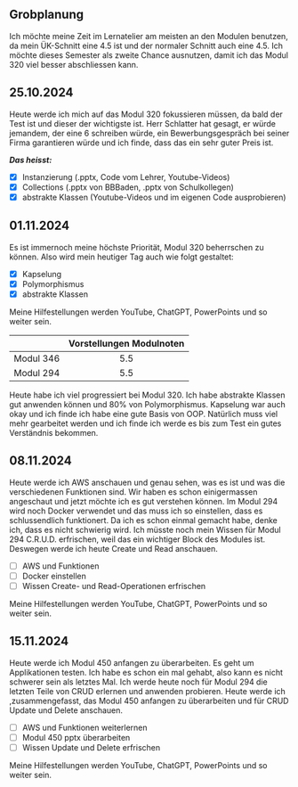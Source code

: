 ## Grobplanung

Ich möchte meine Zeit im Lernatelier am meisten an den Modulen benutzen, da mein ÜK-Schnitt eine 4.5 ist und der normaler Schnitt auch eine 4.5. Ich möchte dieses Semester als zweite Chance ausnutzen, damit ich das Modul 320 viel besser abschliessen kann.

## 25.10.2024

Heute werde ich mich auf das Modul 320 fokussieren müssen, da bald der Test ist und dieser der wichtigste ist. Herr Schlatter hat gesagt, er würde jemandem, der eine 6 schreiben würde, ein Bewerbungsgespräch bei seiner Firma garantieren würde und ich finde, dass das ein sehr guter Preis ist.

_**Das heisst:**_
- [x] Instanzierung (.pptx, Code vom Lehrer, Youtube-Videos)
- [x] Collections (.pptx von BBBaden, .pptx von Schulkollegen)
- [x] abstrakte Klassen (Youtube-Videos und im eigenen Code ausprobieren)

## 01.11.2024

Es ist immernoch meine höchste Priorität, Modul 320 beherrschen zu können. Also wird mein heutiger Tag auch wie folgt gestaltet:

- [x] Kapselung
- [x] Polymorphismus
- [x] abstrakte Klassen

Meine Hilfestellungen werden YouTube, ChatGPT, PowerPoints und so weiter sein.



|         | Vorstellungen Modulnoten           |
| ------------- |:-------------:|
| Modul 346     | 5.5 |
| Modul 294      | 5.5      |


Heute habe ich viel progressiert bei Modul 320. Ich habe abstrakte Klassen gut anwenden können und 80% von Polymorphismus. Kapselung war auch okay und ich finde ich habe eine gute Basis von OOP. Natürlich muss viel mehr gearbeitet werden und ich finde ich werde es bis zum Test ein gutes Verständnis bekommen.


## 08.11.2024

Heute werde ich AWS anschauen und genau sehen, was es ist und was die verschiedenen Funktionen sind. Wir haben es schon einigermassen angeschaut und jetzt möchte ich es gut verstehen können. Im Modul 294 wird noch Docker verwendet und das muss ich so einstellen, dass es schlussendlich funktionert. Da ich es schon einmal gemacht habe, denke ich, dass es nicht schwierig wird. Ich müsste noch mein Wissen für Modul 294 C.R.U.D. erfrischen, weil das ein wichtiger Block des Modules ist. Deswegen werde ich heute Create und Read anschauen.

- [ ] AWS und Funktionen
- [ ] Docker einstellen
- [ ] Wissen Create- und Read-Operationen erfrischen

Meine Hilfestellungen werden YouTube, ChatGPT, PowerPoints und so weiter sein.

## 15.11.2024

Heute werde ich Modul 450 anfangen zu überarbeiten. Es geht um Applikationen testen. Ich habe es schon ein mal gehabt, also kann es nicht schwerer sein als letztes Mal. Ich werde heute noch für Modul 294 die letzten Teile von CRUD erlernen und anwenden probieren. Heute werde ich ,zusammengefasst, das Modul 450 anfangen zu überarbeiten und für CRUD Update und Delete anschauen.

- [ ] AWS und Funktionen weiterlernen
- [ ] Modul 450 pptx überarbeiten
- [ ] Wissen Update und Delete erfrischen

Meine Hilfestellungen werden YouTube, ChatGPT, PowerPoints und so weiter sein.
